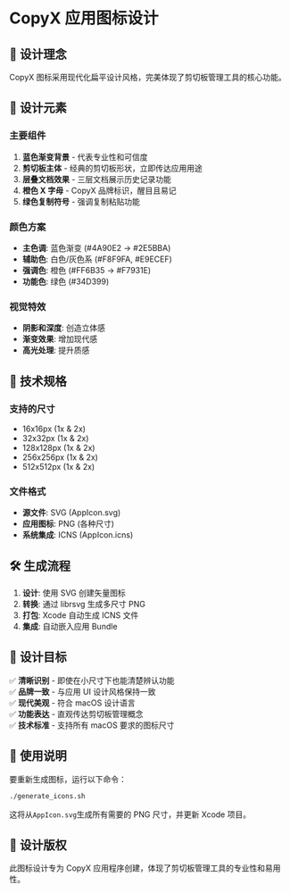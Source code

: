 <!--
 * @Chinese description: enter your description
 * @English description: enter your description
 * @Autor: mjzeng
 * @Date: 2025-06-19 10:45:34
 * @LastEditors: mjzeng
 * @LastEditTime: 2025-06-19 11:44:09
-->

# CopyX 应用图标设计

## 🎨 设计理念

CopyX 图标采用现代化扁平设计风格，完美体现了剪切板管理工具的核心功能。

## 📐 设计元素

### 主要组件

1. **蓝色渐变背景** - 代表专业性和可信度
2. **剪切板主体** - 经典的剪切板形状，立即传达应用用途
3. **层叠文档效果** - 三层文档展示历史记录功能
4. **橙色 X 字母** - CopyX 品牌标识，醒目且易记
5. **绿色复制符号** - 强调复制粘贴功能

### 颜色方案

- **主色调**: 蓝色渐变 (#4A90E2 → #2E5BBA)
- **辅助色**: 白色/灰色系 (#F8F9FA, #E9ECEF)
- **强调色**: 橙色 (#FF6B35 → #F7931E)
- **功能色**: 绿色 (#34D399)

### 视觉特效

- **阴影和深度**: 创造立体感
- **渐变效果**: 增加现代感
- **高光处理**: 提升质感

## 📱 技术规格

### 支持的尺寸

- 16x16px (1x & 2x)
- 32x32px (1x & 2x)
- 128x128px (1x & 2x)
- 256x256px (1x & 2x)
- 512x512px (1x & 2x)

### 文件格式

- **源文件**: SVG (AppIcon.svg)
- **应用图标**: PNG (各种尺寸)
- **系统集成**: ICNS (AppIcon.icns)

## 🛠️ 生成流程

1. **设计**: 使用 SVG 创建矢量图标
2. **转换**: 通过 librsvg 生成多尺寸 PNG
3. **打包**: Xcode 自动生成 ICNS 文件
4. **集成**: 自动嵌入应用 Bundle

## 🎯 设计目标

✅ **清晰识别** - 即使在小尺寸下也能清楚辨认功能  
✅ **品牌一致** - 与应用 UI 设计风格保持一致  
✅ **现代美观** - 符合 macOS 设计语言  
✅ **功能表达** - 直观传达剪切板管理概念  
✅ **技术标准** - 支持所有 macOS 要求的图标尺寸

## 📝 使用说明

要重新生成图标，运行以下命令：

```bash
./generate_icons.sh
```

这将从`AppIcon.svg`生成所有需要的 PNG 尺寸，并更新 Xcode 项目。

## 🎨 设计版权

此图标设计专为 CopyX 应用程序创建，体现了剪切板管理工具的专业性和易用性。
